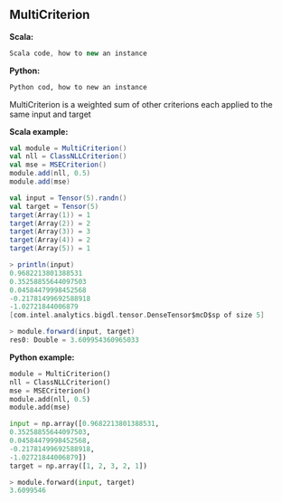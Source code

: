 ## MultiCriterion ##

**Scala:**
```scala
Scala code, how to new an instance
```
**Python:**
```python
Python cod, how to new an instance
```

MultiCriterion is a weighted sum of other criterions each applied to the same input and target

**Scala example:**
```scala
val module = MultiCriterion()
val nll = ClassNLLCriterion()
val mse = MSECriterion()
module.add(nll, 0.5)
module.add(mse)

val input = Tensor(5).randn()
val target = Tensor(5)
target(Array(1)) = 1
target(Array(2)) = 2
target(Array(3)) = 3
target(Array(4)) = 2
target(Array(5)) = 1

> println(input)
0.9682213801388531
0.35258855644097503
0.04584479998452568
-0.21781499692588918
-1.02721844006879
[com.intel.analytics.bigdl.tensor.DenseTensor$mcD$sp of size 5]

> module.forward(input, target)
res0: Double = 3.609954360965033
```

**Python example:**
```python
module = MultiCriterion()
nll = ClassNLLCriterion()
mse = MSECriterion()
module.add(nll, 0.5)
module.add(mse)

input = np.array([0.9682213801388531,
0.35258855644097503,
0.04584479998452568,
-0.21781499692588918,
-1.02721844006879])
target = np.array([1, 2, 3, 2, 1])

> module.forward(input, target)
3.6099546
```

